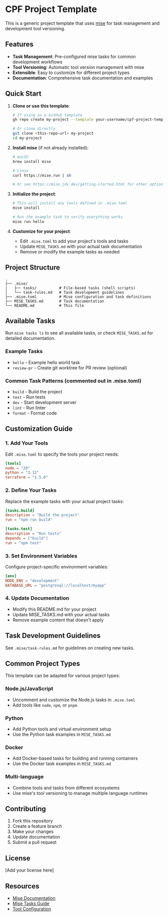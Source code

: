 # CPF Project Template

This is a generic project template that uses [mise](https://mise.jdx.dev/) for task management and development tool versioning.

## Features

- **Task Management**: Pre-configured mise tasks for common development workflows
- **Tool Versioning**: Automatic tool version management with mise
- **Extensible**: Easy to customize for different project types
- **Documentation**: Comprehensive task documentation and examples

## Quick Start

1. **Clone or use this template**:
   ```bash
   # If using as a GitHub template
   gh repo create my-project --template your-username/cpf-project-template

   # Or clone directly
   git clone <this-repo-url> my-project
   cd my-project
   ```

2. **Install mise** (if not already installed):
   ```bash
   # macOS
   brew install mise

   # Linux
   curl https://mise.run | sh

   # Or see https://mise.jdx.dev/getting-started.html for other options
   ```

3. **Initialize the project**:
   ```bash
   # This will install any tools defined in .mise.toml
   mise install

   # Run the example task to verify everything works
   mise run hello
   ```

4. **Customize for your project**:
   - Edit `.mise.toml` to add your project's tools and tasks
   - Update `MISE_TASKS.md` with your actual task documentation
   - Remove or modify the example tasks as needed

## Project Structure

```
.
├── .mise/
│   ├── tasks/          # File-based tasks (shell scripts)
│   └── task-rules.md   # Task development guidelines
├── .mise.toml          # Mise configuration and task definitions
├── MISE_TASKS.md       # Task documentation
└── README.md           # This file
```

## Available Tasks

Run `mise tasks ls` to see all available tasks, or check `MISE_TASKS.md` for detailed documentation.

### Example Tasks

- `hello` - Example hello world task
- `review-pr` - Create git worktree for PR review (optional)

### Common Task Patterns (commented out in .mise.toml)

- `build` - Build the project
- `test` - Run tests
- `dev` - Start development server
- `lint` - Run linter
- `format` - Format code

## Customization Guide

### 1. Add Your Tools

Edit `.mise.toml` to specify the tools your project needs:

```toml
[tools]
node = "20"
python = "3.12"
terraform = "1.5.0"
```

### 2. Define Your Tasks

Replace the example tasks with your actual project tasks:

```toml
[tasks.build]
description = "Build the project"
run = "npm run build"

[tasks.test]
description = "Run tests"
depends = ["build"]
run = "npm test"
```

### 3. Set Environment Variables

Configure project-specific environment variables:

```toml
[env]
NODE_ENV = "development"
DATABASE_URL = "postgresql://localhost/myapp"
```

### 4. Update Documentation

- Modify this README.md for your project
- Update MISE_TASKS.md with your actual tasks
- Remove example content that doesn't apply

## Task Development Guidelines

See `.mise/task-rules.md` for guidelines on creating new tasks.

## Common Project Types

This template can be adapted for various project types:

### Node.js/JavaScript
- Uncomment and customize the Node.js tasks in `.mise.toml`
- Add tools like `node`, `npm`, or `pnpm`

### Python
- Add Python tools and virtual environment setup
- Use the Python task examples in `MISE_TASKS.md`

### Docker
- Add Docker-based tasks for building and running containers
- Use the Docker task examples in `MISE_TASKS.md`

### Multi-language
- Combine tools and tasks from different ecosystems
- Use mise's tool versioning to manage multiple language runtimes

## Contributing

1. Fork this repository
2. Create a feature branch
3. Make your changes
4. Update documentation
5. Submit a pull request

## License

[Add your license here]

## Resources

- [Mise Documentation](https://mise.jdx.dev/)
- [Mise Tasks Guide](https://mise.jdx.dev/tasks/)
- [Tool Configuration](https://mise.jdx.dev/configuration.html)
